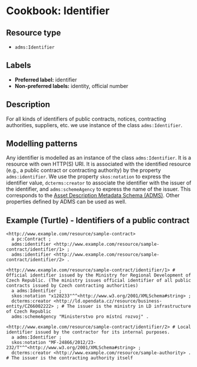 # Cookbook: Identifier #

## Resource type ##

  * `adms:Identifier`

## Labels ##

  * **Preferred label:** identifier
  * **Non-preferred labels:** identity, official number

## Description ##

For all kinds of identifiers of public contracts, notices, contracting authorities, suppliers, etc. we use instance of the class `adms:Identifier`.

## Modelling patterns ##

Any identifier is modelled as an instance of the class `adms:Identifier`. It is a resource with own HTTP(S) URI. It is associated with the identified resource (e.g., a public contract or contracting authority) by the property `adms:identifier`. We use the property `skos:notation` to express the identifier value, `dcterms:creator` to associate the identifier with the issuer of the identifier, and `adms:schemeAgency` to express the name of the issuer. This corresponds to the [Asset Description Metadata Schema (ADMS)](http://www.w3.org/ns/adms). Other properties defined by ADMS can be used as well.

## Example (Turtle) - Identifiers of a public contract ##

```
<http://www.example.com/resource/sample-contract>
  a pc:Contract ;
  adms:identifier <http://www.example.com/resource/sample-contract/identifier/1> ;
  adms:identifier <http://www.example.com/resource/sample-contract/identifier/2> .

<http://www.example.com/resource/sample-contract/identifier/1> # Official identifier issued by the Ministry for Regional Development of Czech Republic. (The ministry issues official identifier of all public contracts issued by Czech contracting authorities)
  a adms:Identifier ;
  skos:notation "x128233"^^<http://www.w3.org/2001/XMLSchema#string> ;
  dcterms:creator <http://ld.opendata.cz/resource/business-entity/CZ66002222> ; # The issuer is the ministry in LD infrastructure of Czech Republic
  adms:schemeAgency "Ministerstvo pro místní rozvoj" .
  
<http://www.example.com/resource/sample-contract/identifier/2> # Local identifier issued by the contractor for its internal purposes. 
  a adms:Identifier ;
  skos:notation "MF-24866/2012/23-232/T"^^<http://www.w3.org/2001/XMLSchema#string> ;
  dcterms:creator <http://www.example.com/resource/sample-authority> . # The issuer is the contracting authority itself
```